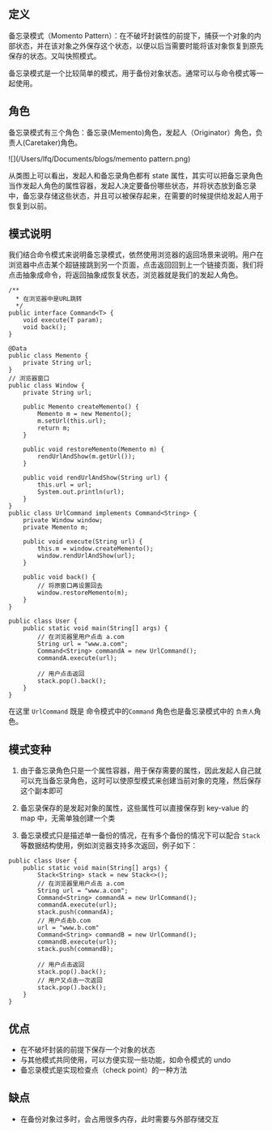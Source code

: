 ## 定义

备忘录模式（Momento Pattern）：在不破坏封装性的前提下，捕获一个对象的内部状态，并在该对象之外保存这个状态，以便以后当需要时能将该对象恢复到原先保存的状态。又叫快照模式。

备忘录模式是一个比较简单的模式，用于备份对象状态。通常可以与命令模式等一起使用。

## 角色

备忘录模式有三个角色：备忘录(Memento)角色，发起人（Originator）角色，负责人(Caretaker)角色。

![](/Users/lfq/Documents/blogs/memento pattern.png)

从类图上可以看出，发起人和备忘录角色都有 state 属性，其实可以把备忘录角色当作发起人角色的属性容器，发起人决定要备份哪些状态，并将状态放到备忘录中，备忘录存储这些状态，并且可以被保存起来，在需要的时候提供给发起人用于恢复到以前。

## 模式说明

我们结合命令模式来说明备忘录模式，依然使用浏览器的返回场景来说明。用户在浏览器中点击某个超链接跳到另一个页面，点击返回回到上一个链接页面，我们将点击抽象成命令，将返回抽象成恢复状态，浏览器就是我们的发起人角色。

```
/**
  * 在浏览器中是URL跳转
  */
public interface Command<T> {
    void execute(T param);
    void back();
}

@Data
public class Memento {
    private String url;
}
// 浏览器窗口
public class Window {
    private String url;
    
    public Memento createMemento() {
        Memento m = new Memento();
        m.setUrl(this.url);
        return m;
    }
    
    public void restoreMemento(Memento m) {
        rendUrlAndShow(m.getUrl());
    }
    
    public void rendUrlAndShow(String url) {
        this.url = url;
        System.out.println(url);
    }
}
public class UrlCommand implements Command<String> {
    private Window window;
    private Memento m;

    public void execute(String url) {
        this.m = window.createMemento();
        window.rendUrlAndShow(url);
    }
    
    public void back() {
        // 将原窗口再设置回去
        window.restoreMemento(m);
    }
}

public class User {
    public static void main(String[] args) {
        // 在浏览器里用户点击 a.com
        String url = "www.a.com";
        Command<String> commandA = new UrlCommand();
        commandA.execute(url);
        
        // 用户点击返回
        stack.pop().back();
    }
}
```

在这里 `UrlCommand` 既是 命令模式中的`Command` 角色也是备忘录模式中的 `负责人`角色。

## 模式变种

1. 由于备忘录角色只是一个属性容器，用于保存需要的属性，因此发起人自己就可以充当备忘录角色，这时可以使原型模式来创建当前对象的克隆，然后保存这个副本即可

2. 备忘录保存的是发起对象的属性，这些属性可以直接保存到 key-value 的 map 中，无需单独创建一个类

3. 备忘录模式只是描述单一备份的情况，在有多个备份的情况下可以配合 `Stack` 等数据结构使用，例如浏览器支持多次返回，例子如下：

```
public class User {
    public static void main(String[] args) {
        Stack<String> stack = new Stack<>();
        // 在浏览器里用户点击 a.com
        String url = "www.a.com";
        Command<String> commandA = new UrlCommand();
        commandA.execute(url);
        stack.push(commandA);
        // 用户点击b.com
        url = "www.b.com"
        Command<String> commandB = new UrlCommand();
        commandB.execute(url);
        stack.push(commandB);
        
        // 用户点击返回
        stack.pop().back();
        // 用户又点击一次返回
        stack.pop().back();
    }
}
```

## 优点

- 在不破坏封装的前提下保存一个对象的状态
- 与其他模式共同使用，可以方便实现一些功能，如命令模式的 undo
- 备忘录模式是实现检查点（check point）的一种方法

## 缺点

- 在备份对象过多时，会占用很多内存，此时需要与外部存储交互

